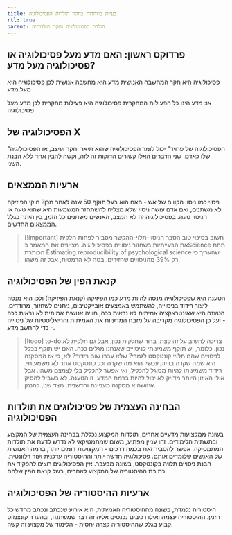 ```yaml
---
title: בעיות מיוחדות בחקר תולדות הפסיכולוגיה
rtl: true
parent: הולדת הפסיכולוגיה וחקר תולדותיה
---
```


## פרדוקס ראשון: האם מדע מעל פסיכולוגיה או פסיכולוגיה מעל מדע?
פסיכולוגיה היא חקר המחשבה האנושית
מדע היא מחשבה אנושית
לכן פסיכולוגיה היא מעל מדע

או:
מדע הינו כל הפעילות המחקרית
פסיכולוגיה היא פעילות מחקרית
לכן מדע מעל פסיכולוגיה

## הפסיכולוגיה של X
"הפסיכולוגיה של פרויד" יכול לומר הפסיכולוגיה שהוא תיאר וחקר ועיצב, או הפסיכולוגיה שלו כאדם. שני הדברים האלו קשורים הדוקות זה לזה, וקשה להבין אחד ללא הבנת השני.

## ארעיות הממצאים
ניסוי כמו ניסוי הקווים של אש - האם הוא בעל תוקף 50 שנה לאחר מכן?
חוקי הפיזיקה לא משתנים, ואם אדם עושה ניסוי שלא מצליח להשתחזר המשמעות היא שהוא טעה או הניסוי טעה. בפסיכולוגיה זה לא המצב, האנשים משתנים כל הזמן, בין היתר בגלל הממצאים החדשים.

>[!important] חשוב
>בסיכוי טוב הסבר הניסוי-תלוי-ההקשר מסביר לפחות חלקית את הבעייתיות בשחזור ניסויים בפסיכולוגיה. מציינים את המאמר בScience תחת הכותרת Estimating reproducibility of psychological science שהעריך כי רק 39% מהניסויים שחזירים. בטח לא הרמטית, אבל זה משהו.

## קנאת הפין של הפסיכולוגיה
הטענה היא שפסיכולוגיה מנסה להיות מדע כמו הפיזיקה (קנאת הפיזיקה) ולכן היא מנסה ליצור רידוד בניסוייה, להשתמש באמצעים אובייקטיבים, ניתנים לשחזור, מרודדים.
הטענה היא שאינטראקציה אמיתית לא נראית ככה, חוויה אנושית אמיתית לא נראית ככה - ועל כן הפסיכולוגיה מקריבה על מזבח המדעיות את האמיתות והריאליסטיות של ניסוייה - כדי להחשב מדע.
>[!todo] to-do
> צריכה לחשוב על זה קצת. ברור שחלקית נכון, אבל גם חלקית לא נכון. כלומר, יש תוקף משמעותי לניסויים שאנחנו מגלים ככה. האם יש תוקף בכלל לניסויים שהם תלויי קונטקסט לגמרי? שלא עברו שום רידוד? לא, כי אז המסקנה היא שמה שקרה בדיוק עכשיו הוא מה שקרה וכל קונטקסט אחר לא משמעותי. רידוד משמעותו להיות מסוגל להכליל, ואי אפשר להכליל בלי לצמצם משהו. אבל אולי האיזון היותר מדויק לא יכול להיות ברמת המדע, זו הטענה. לא בשביל להסיק איזושהיא מסקנה מעניינת וחדשנית. מצד שני, כהנמן.

## הבחינה העצמית של פסיכולוגים את תולדות הפסיכולוגיה
בשונה ממקצועות מדעיים אחרים, תולדות המקצוע נכללת בבחינה העצמית של המקצוע ובתשתית הלימודים. זהו עניין מפתיע, משום שמתמטיקאי לא נדרש לדעת את תולדות המתמטיקה. אפשר להסביר זאת בכמה דרכים - המקצועות דומים יותר, ברמה האנושית של האנשים שלומדים אותם. פסיכולוגיה חדשה יותר וההיסטוריה עדכנית ועוד רלוונטית. הבנת ניסויים תלויה בקונטקסט, בשונה מבעבר. אין הפסיכולוגים רוצים להפקיד את כתיבת ההיסטוריה של המקצוע לאחרים, בשל קנאת הפין שלהם.

## ארעיות ההיסטוריה של הפסיכולוגיה
היסטוריה נלמדת, בשונה מההיסטוריה האמיתית, היא אירוע שנכתב ונכתב מחדש כל הזמן. ההיסטוריה עצמה ואילו רכיבים נכנסים אליה זה דבר שמשתנה, ובהעדר קונצנזוס קבוע בגלל שההיסטוריה קצרה יחסית - הלימוד של מקצוע זה קשה.